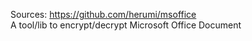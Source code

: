 Sources:
https://github.com/herumi/msoffice
\
A tool/lib to encrypt/decrypt Microsoft Office Document
